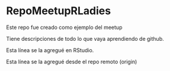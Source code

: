 # RepoMeetupRLadies
Este repo fue creado como ejemplo del meetup

Tiene descripciones de todo lo que vaya aprendiendo de github.

Esta línea se la agregué en RStudio.

Esta línea se la agregué desde el repo remoto (origin)
